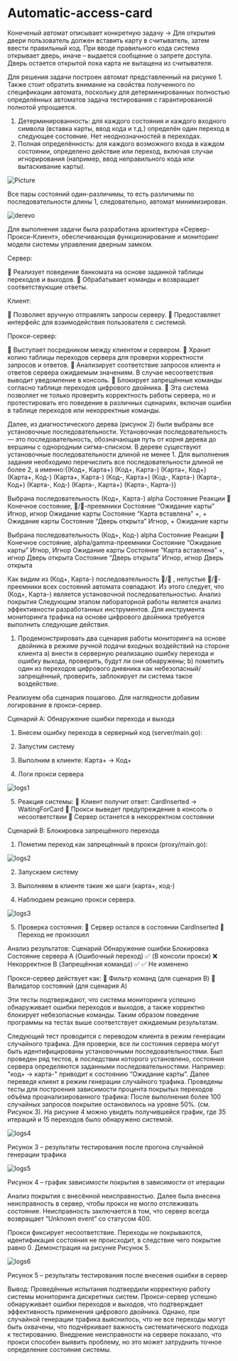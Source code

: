 # Automatic-access-card

Конеченый автомат описывает конкретную задачу -> Для открытия двери пользователь должен вставить карту в считыватель, затем ввести правильный код. При вводе правильного кода система открывает дверь, иначе – выдается сообщение о запрете доступа. Дверь остается открытой пока карта не вытащена из считывателя.

Для решения задачи построен автомат представленный на рисунке 1.
Также стоит обратить внимание на свойства полученного по спецификации автомата, поскольку для детерминированных полностью определённых автоматов задача тестирования с гарантированной полнотой упрощается.

1.	Детерминированность: для каждого состояния и каждого входного символа (вставка карты, ввод кода и т.д.) определён один переход в следующее состояние. Нет неоднозначностей в переходах.
2.	Полная определённость: для каждого возможного входа в каждом состоянии, определено действие или переход, включая случаи игнорирования (например, ввод неправильного кода или вытаскивание карты).

![Picture](https://github.com/user-attachments/assets/03e710c7-f80e-4924-ad6c-c2c89855183c)

Все пары состояний один-различимы, то есть различимы по последовательности длины 1, следовательно, автомат минимизирован.

![derevo](https://github.com/user-attachments/assets/3c4685a5-dbee-43c8-bba0-a57af2155c3f)


Для выполнения задачи была разработана архитектура «Сервер-Прокси-Клиент», обеспечивающая функционирование и мониторинг модели системы управления дверным замком.

Сервер:

	Реализует поведение банкомата на основе заданной таблицы переходов и выходов.
	Обрабатывает команды и возвращает соответствующие ответы.

Клиент:

	Позволяет вручную отправлять запросы серверу.
	Предоставляет интерфейс для взаимодействия пользователя с системой.

Прокси-сервер:

	Выступает посредником между клиентом и сервером.
	Хранит копию таблицы переходов сервера для проверки корректности запросов и ответов.
	Анализирует соответствие запросов клиента и ответов сервера ожидаемым значениям. В случае несоответствия выводит уведомление в консоль.
	Блокирует запрещённые команды согласно таблице переходов цифрового двойника.
	Эта система позволяет не только проверить корректность работы сервера, но и протестировать его поведение в различных сценариях, включая ошибки в таблице переходов или некорректные команды.

Далее, из диагностического дерева (рисунок 2) были выбраны все установочные последовательности. Установочная последовательность — это последовательность, обозначающая путь от корня дерева до вершины с однородным сигма-списком. В дереве существуют установочные последовательности длиной не менее 1. Для выполнения задания необходимо перечислить все последовательности длиной не более 2, а именно:{(Код+, Карта+) (Код+, Карта-) (Карта+, Код+) (Карта+, Код-) (Карта+, Карта-) (Код-, Карта+) (Код-, Карта-) (Карта-, Код+) (Карта-, Код-) (Карта-, Карта+) (Карта-, Карта-)}

Выбрана последовательность (Код+, Карта-) alpha
Состояние	Реакции 	Конечное состояние, /-преемники
Состояние “Ожидание карты”	Игнор, игнор	Ожидание карты
Состояние “Карта вставлена”	+, +	Ожидание карты
Состояние “Дверь открыта”	Игнор, +	Ожидание карты

Выбрана последовательность (Код+, Код-) alpha
Состояние	Реакции 	Конечное состояние, alpha/gamma-преемники
Состояние “Ожидание карты”	Игнор, Игнор	Ожидание карты
Состояние “Карта вставлена”	+, игнор	Дверь открыта
Состояние “Дверь открыта”	Игнор, игнор	Дверь открыта

Как видим из (Код+, Карта-) последовательность / , непустые /-преемники всех состояний автомата совпадают. Из этого следует, что (Код+, Карта-) является установочной последовательностью.
Анализ покрытия
Следующим этапом лабораторной работы является анализ эффективности разработанных инструментов.
Для инструмента мониторинга трафика на основе цифрового двойника требуется выполнить следующие действия.
1. Продемонстрировать два сценария работы мониторинга на основе двойника в режиме ручной подачи входных воздействий на стороне клиента a) внести в серверную реализацию ошибку перехода и ошибку выхода, проверить, будут ли они обнаружены; b) пометить один из переходов цифрового дневника как небезопасный/запрещённый, проверить, заблокирует ли система такое воздействие.

Реализуем оба сценария пошагово. Для наглядности добавим логирование в прокси-сервер.

Сценарий A: Обнаружение ошибки перехода и выхода

1.	Внесем ошибку перехода в серверный код (server/main.go):


2.	Запустим систему

3.	Выполним в клиенте: Карта+ -> Код+

4.	Логи прокси сервера 

![logs1](https://github.com/user-attachments/assets/789d7510-2bd2-436d-b343-d68cb1e279dc)


5.	Реакция системы:
	Клиент получит ответ: CardInserted → WaitingForCard
	Прокси выведет предупреждение в консоль о несоответствии
	Сервер останется в некорректном состоянии

Сценарий B: Блокировка запрещённого перехода

1.	Пометим переход как запрещённый в прокси (proxy/main.go):

 ![logs2](https://github.com/user-attachments/assets/f780d4d1-78b1-49fd-b61b-a87ad5c2f7fa)


2.	Запускаем систему

3.	Выполняем в клиенте такие же шаги (карта+, код-)

4.	Наблюдаем реакцию прокси сервера.

![logs3](https://github.com/user-attachments/assets/526f413b-b776-4591-8486-fddcac24062f)


5.	Проверка состояния:
	Сервер остался в состоянии CardInserted
	Переход не произошел

Анализ результатов:
Сценарий	Обнаружение ошибки	Блокировка	Состояние сервера
A (Ошибочный переход)	✅ (В консоли прокси)	❌	Некорректное
B (Запрещённая команда)	✅	✅	Не изменено

Прокси-сервер действует как:
	Фильтр команд (для сценария B)
	Валидатор состояний (для сценария A)

Эти тесты подтверждают, что система мониторинга успешно обнаруживает ошибки переходов и выходов, а также корректно блокирует небезопасные команды. Таким образом поведение программы на тестах выше соответствует ожидаемым результатам.

Следующий тест проводится с переводом клиента в режим генерации случайного трафика. 
Для проверки, все ли состояния сервера могут быть идентифицированы установочными последовательностями. Был проведен ряд тестов, в последствии которого установлено, состояния сервера определяются заданными последовательностями. 
Например:
"код+ → карта-" приводит к состоянию “Ожидание карты”.
Далее переведя клиент в режим генерации случайного трафика. 
Проведены тесты для построения зависимости процента покрытых переходов объёма проанализированного трафика:
После выполнения более 100 случайных запросов покрытие остановилось на уровне 50%. (см. Рисунок 3). На рисунке 4 можно увидеть получившейся график, где 35 итераций и 15 переходов было обнаружено системой.

![logs4](https://github.com/user-attachments/assets/08bd7f27-d34f-42a3-a2e3-2dd10d25269b)


Рисунок 3 – результаты тестирования после прогона случайной генерации трафика

![logs5](https://github.com/user-attachments/assets/0ae538b5-f896-4d2e-ba87-5f7c7beebc89)


Рисунок 4 – график зависимости покрытия в зависимости от итерации

Анализ покрытия с внесённой неисправностью. Далее была внесена неисправность в сервер, чтобы прокси не могло отслеживать состояние. Неисправность заключается в том, что сервер всегда возвращает ”Unknown event” со статусом 400.

Прокси фиксирует несоответствие. Переходы не покрываются, идентификация состояния не происходит, в следствие чего покрытие равно 0. Демонстрация на рисунке Рисунок 5.

![logs6](https://github.com/user-attachments/assets/98a22b4e-450d-4611-9590-1db2ce36192b)


Рисунок 5 – результаты тестирования после внесения ошибки в сервер

Вывод: Проведённые испытания подтвердили корректную работу системы мониторинга дискретных систем. Прокси-сервер успешно обнаруживает ошибки переходов и выходов, что подтверждает эффективность применения цифрового двойника. Однако, при случайной генерации трафика выяснилось, что не все переходы могут быть охвачены, что подчёркивает важность систематического подхода к тестированию. Внедрение неисправности на сервере показало, что прокси способен выявить проблему, но это может затруднить точное определение состояния системы.
